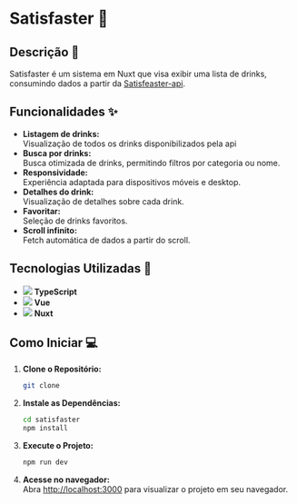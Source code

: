 # Satisfaster 🍹

## Descrição 📄

Satisfaster é um sistema em Nuxt que visa exibir uma lista de drinks, consumindo dados a partir da [Satisfeaster-api]().

## Funcionalidades ✨

- **Listagem de drinks:** <br>
  Visualização de todos os drinks disponibilizados pela api
- **Busca por drinks:** <br>
  Busca otimizada de drinks, permitindo filtros por categoria ou nome.
- **Responsividade:** <br>
  Experiência adaptada para dispositivos móveis e desktop.
- **Detalhes do drink:** <br>
  Visualização de detalhes sobre cada drink.
- **Favoritar:** <br>
  Seleção de drinks favoritos.
- **Scroll infinito:** <br>
  Fetch automática de dados a partir do scroll.

## Tecnologias Utilizadas 🚀

- <img src="https://skillicons.dev/icons?i=typescript"> **TypeScript**
- <img src="https://skillicons.dev/icons?i=vue"> **Vue**
- <img src="https://skillicons.dev/icons?i=nuxt"> **Nuxt**

## Como Iniciar 💻

1. **Clone o Repositório:**
   ```bash
   git clone 
   ```

2. **Instale as Dependências:**
   ```bash
   cd satisfaster
   npm install
   ```

3. **Execute o Projeto:**
   ```bash
   npm run dev
   ```

4. **Acesse no navegador:**<br>
   Abra [http://localhost:3000](http://localhost:3000) para visualizar o projeto em seu navegador.

